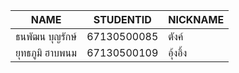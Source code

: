 | NAME | STUDENTID | NICKNAME  |
| -------------- | ----------- | ----------|
| ธนพัฒน บุญรักษ์ | 67130500085 | ตังค์ |
|ยุทธภูมิ ฮาบพนม|67130500109|อุ้งอิ้ง|
